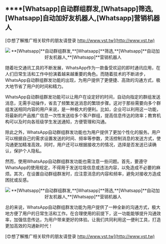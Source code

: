 ## ****[Whatsapp]**自动群组群发,**[Whatsapp]**筛选,**[Whatsapp]**自动加好友机器人,**[Whatsapp]**营销机器人**

[😍想了解推广相关软件的朋友请登录 http://www.vst.tw](http://www.vst.tw)

 <center><img src="https://vst.tw/MP4/tuiguang/png/1.png" alt="**[Whatsapp]**自动群组群发,**[Whatsapp]**筛选,**[Whatsapp]**自动加好友机器人,**[Whatsapp]**营销机器人"></center>

随着社交通讯工具的不断发展，WhatsApp作为一款备受欢迎的即时通讯应用，在人们日常生活和工作中扮演着越来越重要的角色。而随着技术的不断进步，WhatsApp自动群组群发功能的出现，为用户提供了更便捷、高效的沟通方式，极大地节省了用户的时间和精力。

WhatsApp自动群组群发功能可以让用户在设定好的时间，自动向指定的群组发送消息，无需手动操作，省去了频繁发送消息的繁琐步骤。这对于那些需要向多个群组发送相同内容的用户来说，是一种极大的便利。比如，企业可以利用这一功能，将最新的产品推广信息一次性发送给多个客户群组，提高信息传达的效率；教育机构可以及时向各班级学生发送通知，方便管理和沟通。

除此之外，WhatsApp自动群组群发功能也为用户提供了更加个性化的服务。用户可以根据自己的需求设置发送的时间、频率等参数，灵活控制消息的发送方式，使沟通更加精准高效。同时，用户还可以根据接收方的情况，选择是否发送已读确认，保护个人隐私。

然而，使用WhatsApp自动群组群发功能也需注意一些问题。首先，要遵守WhatsApp的使用规定，不得用于发送垃圾信息或违法内容，以免造成不必要的麻烦。其次，在设置自动群组群发时，应注意消息的内容和频率，避免对接收方造成困扰或反感。

 <center><img src="https://vst.tw/MP4/tuiguang/png/8.png" alt="**[Whatsapp]**自动群组群发,**[Whatsapp]**筛选,**[Whatsapp]**自动加好友机器人,**[Whatsapp]**营销机器人"></center>

总的来说，WhatsApp自动群组群发功能为用户提供了一种全新的沟通方式，极大地方便了用户的日常生活和工作。在合理使用的前提下，这一功能能够提升沟通效率，加强信息传达，为用户带来更好的体验。让我们共同利用这一便利工具，打造更加高效的沟通新时代！

[😍想了解推广相关软件的朋友请登录 http://www.vst.tw](http://www.vst.tw)



